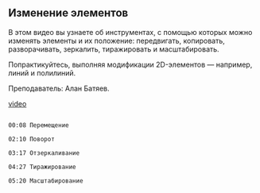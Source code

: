 ## Изменение элементов

В этом видео вы узнаете об инструментах, с помощью которых можно изменять элементы и их положение: передвигать, копировать, разворачивать, зеркалить, тиражировать и масштабировать.

Попрактикуйтесь, выполняя модификации 2D-элементов — например, линий и полилиний. 

Преподаватель: Алан Батяев.

[video](https://player.softculture.cc/embed/online/ARC/ARC_59.21.12_L1-4_Modify)

```chapters

00:08 Перемещение

02:10 Поворот

03:17 Отзеркаливание

04:27 Тиражирование

05:20 Масштабирование

```